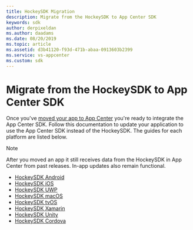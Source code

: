 ```yaml
---
title: HockeySDK Migration
description: Migrate from the HockeySDK to App Center SDK
keywords: sdk
author: derpixeldan
ms.author: daadams
ms.date: 08/20/2019
ms.topic: article
ms.assetid: d3b41120-f93d-471b-abaa-0913603b2399
ms.service: vs-appcenter
ms.custom: sdk
---
```


# Migrate from the HockeySDK to App Center SDK

Once you've [moved your app to App Center](~/transition/moving/) you're ready to integrate the App Center SDK. Follow this documentation to update your application to use the App Center SDK instead of the HockeySDK. The guides for each platform are listed below.

> [!NOTE]
> After you moved an app it still receives data from the HockeySDK in App Center from past releases. In-app updates also remain functional.

* [HockeySDK Android](android-sdk-migration.md)
* [HockeySDK iOS](ios-sdk-migration.md)
* [HockeySDK UWP](uwp-sdk-migration.md)
* [HockeySDK macOS](macos-sdk-migration.md)
* [HockeySDK tvOS](tvos-sdk-migration.md)
* [HockeySDK Xamarin](xamarin-sdk-migration.md)
* [HockeySDK Unity](unity-sdk-migration.md)
* [HockeySDK Cordova](cordova-sdk-migration.md)